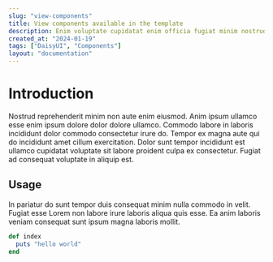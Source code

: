 ```yaml
---
slug: "view-components"
title: View components available in the template
description: Enim voluptate cupidatat enim officia fugiat minim nostrud dolore non ad consectetur. Aute Lorem nostrud aliquip elit nisi elit occaecat. Pariatur eu laborum eu incididunt culpa aliqua. Fugiat nostrud proident exercitation dolor laboris laboris id ut labore sunt enim veniam consectetur mollit. Et ad laborum veniam aute veniam fugiat eiusmod cillum sit ex ipsum sit. Est nulla amet nisi excepteur ut aute. Consequat culpa aliqua in culpa ex dolore anim sit consequat.
created_at: "2024-01-19"
tags: ["DaisyUI", "Components"]
layout: "documentation"
---
```


# Introduction

Nostrud reprehenderit minim non aute enim eiusmod. Anim ipsum ullamco esse enim ipsum dolore dolor dolore ullamco. Commodo labore in laboris incididunt dolor commodo consectetur irure do. Tempor ex magna aute qui do incididunt amet cillum exercitation. Dolor sunt tempor incididunt est ullamco cupidatat voluptate sit labore proident culpa ex consectetur. Fugiat ad consequat voluptate in aliquip est.

## Usage

In pariatur do sunt tempor duis consequat minim nulla commodo in velit. Fugiat esse Lorem non labore irure laboris aliqua quis esse. Ea anim laboris veniam consequat sunt ipsum magna laboris mollit.

```ruby
def index
  puts "hello world"
end
```
